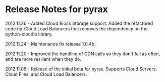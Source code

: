 # Release Notes for pyrax

2012.11.26 - Added Cloud Block Storage support. Added the refactored code for Cloud Load Balancers that removes the dependency on the python-cloudlb library.

2012.11.24 - Maintenance fix release 1.0.4b.

2012.11.20 - Improved the handling of CDN calls so they don't fail as often, and are more resiliant when they do.

2012.11.06 - Release of the initial beta for pyrax. Supports Cloud Servers, Cloud Files, and Cloud Load Balancers.
